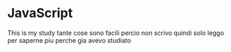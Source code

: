 # JavaScript
This is my study
tante cose sono facili percio non scrivo quindi solo leggo per saperne piu
perche gia avevo studiato
